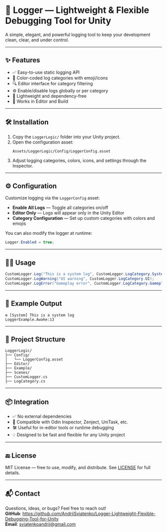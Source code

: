 # 📘 Logger — Lightweight & Flexible Debugging Tool for Unity

A simple, elegant, and powerful logging tool to keep your development clean, clear, and under control.

---

## ✨ Features

- ✅ Easy-to-use static logging API  
- 🎨 Color-coded log categories with emoji/icons  
- 🔍 Editor interface for category filtering  
- ⚙️ Enable/disable logs globally or per category  
- 🧩 Lightweight and dependency-free  
- 🎯 Works in Editor and Build

---

## 🛠️ Installation

1. Copy the `LoggerLogic/` folder into your Unity project.
2. Open the configuration asset:
   ```
   Assets/LoggerLogic/Config/LoggerConfig.asset
   ```
3. Adjust logging categories, colors, icons, and settings through the Inspector.

---

## ⚙️ Configuration

Customize logging via the `LoggerConfig` asset:
- **Enable All Logs** — Toggle all categories on/off
- **Editor Only** — Logs will appear only in the Unity Editor
- **Category Configuration** — Set up custom categories with colors and emojis

You can also modify the logger at runtime:
```csharp
Logger.Enabled = true;
```

---

## 🧑‍💻 Usage

```csharp
CustomLogger.Log("This is a system log", CustomLogger.LogCategory.System);
CustomLogger.LogWarning("UI warning", CustomLogger.LogCategory.UI);
CustomLogger.LogError("Gameplay error", CustomLogger.LogCategory.Gameplay);
```

---

## 🧪 Example Output

```
⚙ [System] This is a system log  
LoggerExample.Awake:13
```

---

## 📂 Project Structure

```
LoggerLogic/
├── Config/
│   └── LoggerConfig.asset
├── Editor/
├── Example/
├── Scenes/
├── CustomLogger.cs
├── LogCategory.cs
```

---

## 📦 Integration

- ✅ No external dependencies
- 🧩 Compatible with Odin Inspector, Zenject, UniTask, etc.
- 🛠️ Useful for in-editor tools or runtime debugging
- 💡 Designed to be fast and flexible for any Unity project

---

## 🔚 License

MIT License — free to use, modify, and distribute. See [LICENSE](./LICENSE) for full details.

---

## 📬 Contact

Questions, ideas, or bugs? Feel free to reach out!  
**GitHub**: https://github.com/AndriiSviatenko/Logger-Lightweight-Flexible-Debugging-Tool-for-Unity  
**Email**: sviatenkoandrii@gmail.com
